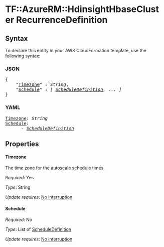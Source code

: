 # TF::AzureRM::HdinsightHbaseCluster RecurrenceDefinition

## Syntax

To declare this entity in your AWS CloudFormation template, use the following syntax:

### JSON

<pre>
{
    "<a href="#timezone" title="Timezone">Timezone</a>" : <i>String</i>,
    "<a href="#schedule" title="Schedule">Schedule</a>" : <i>[ <a href="scheduledefinition.md">ScheduleDefinition</a>, ... ]</i>
}
</pre>

### YAML

<pre>
<a href="#timezone" title="Timezone">Timezone</a>: <i>String</i>
<a href="#schedule" title="Schedule">Schedule</a>: <i>
      - <a href="scheduledefinition.md">ScheduleDefinition</a></i>
</pre>

## Properties

#### Timezone

The time zone for the autoscale schedule times.

_Required_: Yes

_Type_: String

_Update requires_: [No interruption](https://docs.aws.amazon.com/AWSCloudFormation/latest/UserGuide/using-cfn-updating-stacks-update-behaviors.html#update-no-interrupt)

#### Schedule

_Required_: No

_Type_: List of <a href="scheduledefinition.md">ScheduleDefinition</a>

_Update requires_: [No interruption](https://docs.aws.amazon.com/AWSCloudFormation/latest/UserGuide/using-cfn-updating-stacks-update-behaviors.html#update-no-interrupt)

